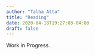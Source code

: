 ```yaml
---
author: "Talha Atta"
title: "Reading"
date: 2020-04-18T19:27:03-04:00
draft: false
---
```


Work in Progress.

<!--
**A lot of the people that I follow have online bookshelves, a page dedicated to all the books they've read with recommendations.**

**I consume a ton of content, not just books but articles, podcasts, videos, and blogs of great people. I decided to curate the best of what I've read and what's had an impact on me so you can go check it out too:**

## Articles

- [Advice for ambitious 19-year-olds](https://blog.samaltman.com/advice-for-ambitious-19-year-olds)
- The days are long but the decades are short
- Sam Altman Guide to Productivity
- How To Be Successful
- Elon Musk: The World’s Raddest Man
- How to Get Rich (without getting lucky)
- The Tail End
- Understanding Speed and Velocity
- What Kids Need to Learn to Succeed in 2050
- Jeff Bezos: Big Things Start Small
- How I Built My Network, Before I Knew Anyone
- 19 Great Truths My Grandmother Told Me on Her 90th Birthday
- Don't Work. Be Hated. Love Someone.
- Learn Like An Athlete
- Don't Call Yourself A Programmer, And Other Career Advice
- The Religion of Peter Thiel
- How to Get Lucky: Focus On The Fat Tails
- Thinking About Thinking
- Patrick Collison Advice for 10-20
- An Honest Year as a Dropout
- The 13 Immutable Reads on Choosing What to Work On
- Relentlessly Resourceful
- Reflecting on My Failure to Build a Billion-Dollar Company
- Teach Yourself Programming in Ten Years

## Podcasts

- #### The Knowledge Project

  - #18 Naval Ravikant — The Angel Philosopher
  - #23 Life Lessons from a Self-Made Billionaire with Ray Dalio
  - #32 Earning Your Stripes with Patrick Collison
  - #41 The Trust Battery with Tobi Lütke
  - #50 Inventing the Future with Josh Wolfe
  - #56 Catalyzing Success with Daniel Gross

- #### Naval Podcast

  - How to Get Rich: Every Episode

- #### Y Combinator

  - #100 - Sam Altman

- #### OFF RCRD

  - 18 | PHIL STUTZ - Hollywood Psychiatrist and Best Selling Author
  - 34 | MARC RANDOLPH - Co-Founder of Netflix

- #### The Joe Rogan Experience

  - #962 - Jocko Willink
  - #1109 - Matthew Walker
  - #1139 - Jordan Peterson
  - #1212 - David Goggins
  - #1309 - Naval Ravikant

- #### After On

  - Episode 26: Don Hoffman
  - Episode 44: Naval Ravikant

- #### The Tim Ferris Show
- #### A16Z Podcast
- #### The Portal
- #### The Indie Hackers Podcast
- #### My First Million
- #### Dissect
- #### Philosophize This!
- #### The Jordan B. Peterson Podcast
- #### The Kevin Rose Show
- #### This Is Success
- #### Tribe of Mentors

## Videos

- Sam Altman on Choosing Projects, Creating Value, and Finding Purpose
- Vinod Khosla on How to Build the Future
- Reinventing Societal Infrastructure with Technology | Vinod Khosla
- Drew Houston on How to Build the Future
- Hasan Minhaj 2015 DHS Commencement Speech
- Principles For Success by Ray Dalio (In 30 Minutes)
- Chamath Palihapitiya Keynote - Hack the North 2018 - University of Waterloo Engineering
- Steve Jobs' 2005 Stanford Commencement Address
- Drew Houston Commencement Address MIT 2013

## Blogs

- Talha Atta
- Paul Graham
- Sam Altman
- Patrick Collison
- Mark Manson
- Naval
- Gwern
- Alexey Guzey
- Seth Goldin
- Fred Wilson
- David Perell
- Nat Eliason
- Marc Andreessen
- Andrew Chen
- Stratechery
- Wait But Why
- Farnam Street
- YCombinator
- Mine Safety Disclosures
- Intercom
- MIT Tech Review
- Futurism
- First Round Capital -->
